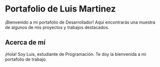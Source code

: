 # Portafolio de Luis Martinez
¡Bienvenido a mi portafolio de Desarrollador! Aquí encontrarás una muestra de algunos de mis proyectos y trabajos destacados.

## Acerca de mí

¡Hola! Soy Luis, estudiante de Programación. Te doy la bienvenida a mi portafolio de trabajo.


